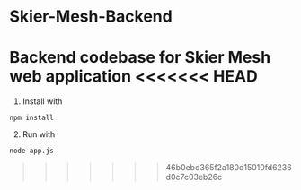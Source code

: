 # Skier-Mesh-Backend
Backend codebase for Skier Mesh web application
<<<<<<< HEAD
=======

1. Install with

```
npm install
```

2. Run with

```
node app.js
```
>>>>>>> 46b0ebd365f2a180d15010fd6236d0c7c03eb26c
